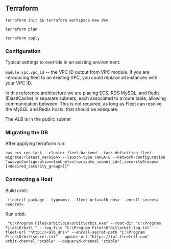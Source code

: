 ## Terraform

`terraform init && terraform workspace new dev`

`terraform plan`

`terraform apply`

### Configuration

Typical settings to override in an existing environment:

`module.vpc.vpc_id` -- the VPC ID output from VPC module. If you are introducing fleet to an existing VPC, you could replace all instances with your VPC ID.

In this reference architecture we are placing ECS, RDS MySQL, and Redis (ElastiCache) in separate subnets, each associated to a route table, allowing communication between.
This is not required, as long as Fleet can resolve the MySQL and Redis hosts, that should be adequate.

The ALB is in the public subnet 

### Migrating the DB

After applying terraform run:
```
aws ecs run-task --cluster fleet-backend --task-definition fleet-migrate:<latest_version> --launch-type FARGATE --network-configuration "awsvpcConfiguration={subnets=[<private_subnet_id>],securityGroups=[<desired_security_group>]}"
```

### Connecting a Host

Build orbit: 

```
 fleetctl package --type=msi --fleet-url=<alb_dns> --enroll-secret=<secret>
```

Run orbit:

```
 "C:\Program Files\Orbit\bin\orbit\orbit.exe" --root-dir "C:\Program Files\Orbit\." --log-file "C:\Program Files\Orbit\orbit-log.txt" --fleet-url "http://<alb_dns>" --enroll-secret-path "C:\Program Files\Orbit\secret.txt" --update-url "https://tuf.fleetctl.com"  --orbit-channel "stable" --osqueryd-channel "stable"
```